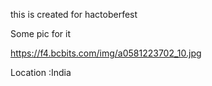 this is created for hactoberfest

Some pic for it 

https://f4.bcbits.com/img/a0581223702_10.jpg

Location :India
